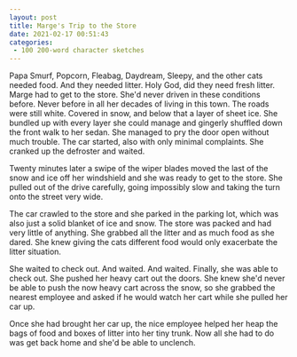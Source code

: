 ```yaml
---
layout: post
title: Marge's Trip to the Store
date: 2021-02-17 00:51:43
categories:
 - 100 200-word character sketches
---
```


Papa Smurf, Popcorn, Fleabag, Daydream, Sleepy, and the other cats needed food. And they needed litter. Holy God, did they need fresh litter. Marge had to get to the store. She'd never driven in these conditions before. Never before in all her decades of living in this town. The roads were still white. Covered in snow, and below that a layer of sheet ice. She bundled up with every layer she could manage and gingerly shuffled down the front walk to her sedan. She managed to pry the door open without much trouble. The car started, also with only minimal complaints. She cranked up the defroster and waited.

Twenty minutes later a swipe of the wiper blades moved the last of the snow and ice off her windshield and she was ready to get to the store. She pulled out of the drive carefully, going impossibly slow and taking the turn onto the street very wide.

The car crawled to the store and she parked in the parking lot, which was also just a solid blanket of ice and snow. The store was packed and had very little of anything. She grabbed all the litter and as much food as she dared. She knew giving the cats different food would only exacerbate the litter situation.

She waited to check out. And waited. And waited. Finally, she was able to check out. She pushed her heavy cart out the doors. She knew she'd never be able to push the now heavy cart across the snow, so she grabbed the nearest employee and asked if he would watch her cart while she pulled her car up.&nbsp;

Once she had brought her car up, the nice employee helped her heap the bags of food and boxes of litter into her tiny trunk. Now all she had to do was get back home and she'd be able to unclench.&nbsp;
